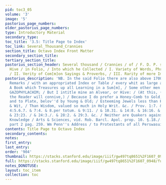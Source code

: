 ```yaml
---
pid: toc3_05
volume: '3'
image: '5'
pastorius_page_numbers: 
older_pastorius_page_numbers: 
type: Introductory Material
secondary_type: 
toc_title: '3.5: Title Page to Index'
toc_link: Several_Thousand_Crannies
section_title: Octavo Index Front Matter
secondary_section_title: 
tertiary_section_title: 
pastorius_section_header: Several thousand / Crannies / of / F. D. P. s / Alphabetical
  Hive / in Folio, / Into which he Collected / I. Variety of Words, Phrases & Anglicisms,
  / II. Verity of Com[m]on Sayings & Proverbs, / III. Rarity of more Important Matters.
pastorius_description: 'NB. In the said Folio there are also above 1700. Onomastical
  Remarks / with an appropriated Index or Table / every whit as large as this. //
  A Book which Treasures up all Learning in a Sum[m], / Some other men would call,
  GAZOPHYLACHIM; / But I intitle mine an Alvear, or Hive: / (At this, (as I suppose),
  the Reader will connive,) / Because I do prefer a Honey-Comb to Gold, / To Silver
  and to Plate, belov''d by Young & Old; / Esteeming Jewels less than Knowledge Arts
  & Wit, / Than Wisdom, valued so much in Holy Writ. &c. / Prov. 1:7. & 3:13.14. &
  4:5.6.7. & 7:4. & 8.per totum. & 9:11. / & 10.31. & 14:8. & 16:16. & 18:1,2. & 19:8.
  & 23:23. / & 24:3./. & 28:2. & 29:3. &c. / Neither are Quakers against true Learning,
  Knowledge / Arts & Sciences, vid. Rob. Barcl. Apol. prop. 10. §.18./. / Is. Pennington
  part 2 pag. 259. Wm Penn''s Address / to Protestants of all Perswasuins pag. 147.'
contents: Title Page to Octavo Index
secondary_contents: 
notes: 
first_entry: 
last_entry: 
order: '904'
thumbnail: https://stacks.stanford.edu/image/iiif/gw497tq8651%2F1607_0948/full/100,/0/default.jpg
full: https://stacks.stanford.edu/image/iiif/gw497tq8651%2F1607_0948/full/full/0/default.jpg
notes_DONOTUSE: 
layout: toc_item
collection: toc
---
```

